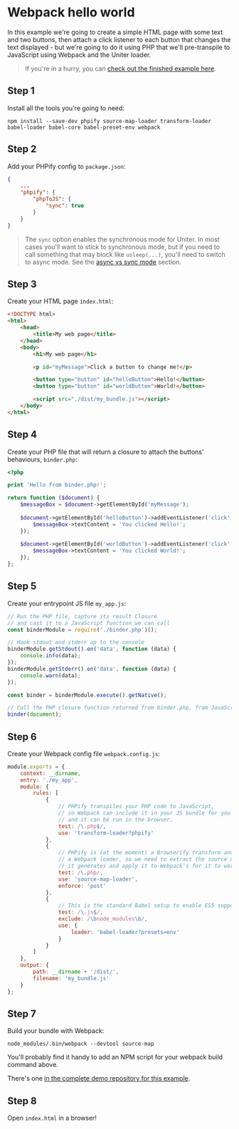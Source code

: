 Webpack hello world
===================

In this example we're going to create a simple HTML page with some text and two buttons,
then attach a click listener to each button that changes the text displayed -
but we're going to do it using PHP that we'll pre-transpile to JavaScript using Webpack and the Uniter loader.

> If you're in a hurry, you can [check out the finished example here](https://github.io/uniter/webpack-hello-world).

Step 1
------
Install all the tools you're going to need:

```shell
npm install --save-dev phpify source-map-loader transform-loader babel-loader babel-core babel-preset-env webpack
```

Step 2
------
Add your PHPify config to `package.json`:

```json
{
    ...
    "phpify": {
        "phpToJS": {
            "sync": true
        }
    }
}
```

> The `sync` option enables the synchronous mode for Uniter. In most cases you'll want to stick to synchronous mode,
> but if you need to call something that may block like `usleep(...)`, you'll need to switch to async mode.
> See the [async vs sync mode]() section.

Step 3
------
Create your HTML page `index.html`:

```html
<!DOCTYPE html>
<html>
    <head>
        <title>My web page</title>
    </head>
    <body>
        <h1>My web page</h1>

        <p id="myMessage">Click a button to change me!</p>

        <button type="button" id="helloButton">Hello!</button>
        <button type="button" id="worldButton">World!</button>

        <script src="./dist/my_bundle.js"></script>
    </body>
</html>
```

Step 4
------
Create your PHP file that will return a closure to attach the buttons' behaviours, `binder.php`:

```php
<?php

print 'Hello from binder.php!';

return function ($document) {
    $messageBox = $document->getElementById('myMessage');
    
    $document->getElementById('helloButton')->addEventListener('click', function () use ($messageBox) {
        $messageBox->textContent = 'You clicked Hello!';
    });
    
    $document->getElementById('worldButton')->addEventListener('click', function () use ($messageBox) {
        $messageBox->textContent = 'You clicked World!';
    });
};
```

Step 5
------
Create your entrypoint JS file `my_app.js`:

```javascript
// Run the PHP file, capture its result Closure
// and cast it to a JavaScript function we can call
const binderModule = require('./binder.php')();

// Hook stdout and stderr up to the console
binderModule.getStdout().on('data', function (data) {
    console.info(data);
});
binderModule.getStderr().on('data', function (data) {
    console.warn(data);
});

const binder = binderModule.execute().getNative();

// Call the PHP closure function returned from binder.php, from JavaScript!
binder(document);
```

Step 6
------
Create your Webpack config file `webpack.config.js`:

```javascript
module.exports = {
    context: __dirname,
    entry: './my_app',
    module: {
        rules: [
            {
                // PHPify transpiles your PHP code to JavaScript,
                // so Webpack can include it in your JS bundle for you
                // and it can be run in the browser.
                test: /\.php$/,
                use: 'transform-loader?phpify'
            },
            {
                // PHPify is (at the moment) a Browserify transform and not
                // a Webpack loader, so we need to extract the source map
                // it generates and apply it to Webpack's for it to work properly.
                test: /\.php/,
                use: 'source-map-loader',
                enforce: 'post'
            },
            {
                // This is the standard Babel setup to enable ES5 support
                test: /\.js$/,
                exclude: /\bnode_modules\b/,
                use: {
                    loader: 'babel-loader?presets=env'
                }
            }
        ]
    },
    output: {
        path: __dirname + '/dist/',
        filename: 'my_bundle.js'
    }
};
```

Step 7
------

Build your bundle with Webpack:

```shell
node_modules/.bin/webpack --devtool source-map
```

You'll probably find it handy to add an NPM script for your webpack build command above.

There's one [in the complete demo repository for this example](https://github.com/uniter/webpack-hello-world/blob/master/package.json).

Step 8
------

Open `index.html` in a browser!
